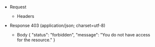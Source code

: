 + Request
    + Headers
        <!-- include(../requests/headers/_version.md) -->
        <!-- include(../requests/headers/_auth_limited_access.md) -->

+ Response 403 (application/json; charset=utf-8)
    + Body
        {
            "status": "forbidden",
            "message": "You do not have access for the resource."
        }